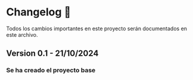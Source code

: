 # Changelog 📜

Todos los cambios importantes en este proyecto serán documentados en este archivo.
<!--
Formato
## version-fecha?
### Añadido
### Cambiado
### Corregido
Ordenar segun más reciente a menos
1.0
0.9
0.8
...
0.0
!-->

## Version 0.1 - 21/10/2024
### Se ha creado el proyecto base
